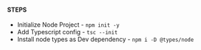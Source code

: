 #### STEPS

- Initialize Node Project - `npm init -y`
- Add Typescript config - `tsc --init`
- Install node types as Dev dependency - `npm i -D @types/node`
